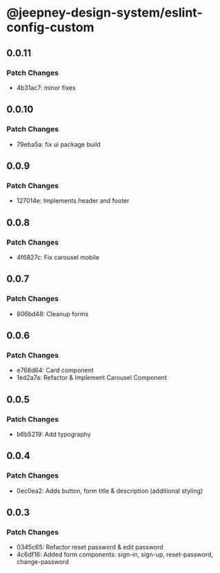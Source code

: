 # @jeepney-design-system/eslint-config-custom

## 0.0.11

### Patch Changes

- 4b31ac7: minor fixes

## 0.0.10

### Patch Changes

- 79eba5a: fix ui package build

## 0.0.9

### Patch Changes

- 127014e: Implements header and footer

## 0.0.8

### Patch Changes

- 4f6827c: Fix carousel mobile

## 0.0.7

### Patch Changes

- 806bd48: Cleanup forms

## 0.0.6

### Patch Changes

- e768d64: Card component
- 1ed2a7a: Refactor & Implement Carousel Component

## 0.0.5

### Patch Changes

- b6b5219: Add typography

## 0.0.4

### Patch Changes

- 0ec0ea2: Adds button, form title & description (additional styling)

## 0.0.3

### Patch Changes

- 0345c65: Refactor reset password & edit password
- 4c6df16: Added form components: sign-in, sign-up, reset-password, change-password
